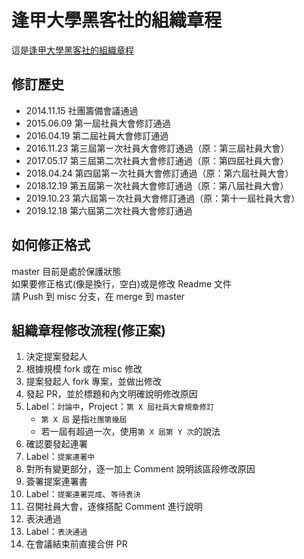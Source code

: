 # 逢甲大學黑客社的組織章程
這是[逢甲大學黑客社的組織章程](rules.md)

## 修訂歷史
* 2014.11.15 社團籌備會議通過
* 2015.06.09 第一屆社員大會修訂通過
* 2016.04.19 第二屆社員大會修訂通過  
* 2016.11.23 第三屆第ㄧ次社員大會修訂通過（原：第三屆社員大會）  
* 2017.05.17 第三屆第二次社員大會修訂通過（原：第四屆社員大會）
* 2018.04.24 第四屆第ㄧ次社員大會修訂通過（原：第六屆社員大會）
* 2018.12.19 第五屆第ㄧ次社員大會修訂通過（原：第八屆社員大會）
* 2019.10.23 第六屆第ㄧ次社員大會修訂通過（原：第十一屆社員大會）
* 2019.12.18 第六屆第二次社員大會修訂通過

## 如何修正格式
master 目前是處於保護狀態  
如果要修正格式(像是換行，空白)或是修改 Readme 文件  
請 Push 到 misc 分支，在 merge 到 master

## 組織章程修改流程(修正案)
1. 決定提案發起人  
2. 根據規模 fork 或在 misc 修改  
3. 提案發起人 fork 專案，並做出修改  
4. 發起 PR，並於標題和內文明確說明修改原因  
5. Label：`討論中`，Project：`第 X 屆社員大會規章修訂`  
    - `第 X 屆` 是指`社團第幾屆`  
    - 若一屆有超過一次，使用`第 X 屆第 Y 次`的說法  
6. 確認要發起連署  
7. Label：`提案連署中`  
8. 對所有變更部分，逐一加上 Comment 說明該區段修改原因  
9. 簽署提案連署書  
10. Label：`提案連署完成`、`等待表決`  
11. 召開社員大會，逐條搭配 Comment 進行說明  
12. 表決通過  
13. Label：`表決通過`  
14. 在會議結束前直接合併 PR  
